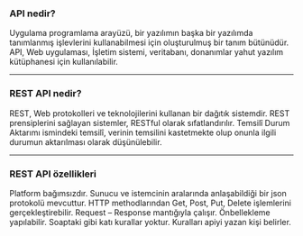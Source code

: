 <h3>API nedir?</h3>
Uygulama programlama arayüzü, bir yazılımın başka bir yazılımda tanımlanmış işlevlerini kullanabilmesi için oluşturulmuş bir tanım bütünüdür. API, Web uygulaması, İşletim sistemi, veritabanı, donanımlar yahut yazılım kütüphanesi için kullanılabilir.
<hr>
<h3>REST API nedir?</h3>

REST, Web protokolleri ve teknolojilerini kullanan bir dağıtık sistemdir. REST prensiplerini sağlayan sistemler, RESTful olarak sıfatlandırılır. Temsilî Durum Aktarımı ismindeki temsilî, verinin temsilini kastetmekte olup onunla ilgili durumun aktarılması olarak düşünülebilir.
<hr>
<h3>REST API özellikleri</h3>

Platform bağımsızdır.
Sunucu ve istemcinin aralarında anlaşabildiği bir json protokolü mevcuttur.
HTTP methodlarından Get, Post, Put, Delete işlemlerini gerçekleştirebilir.
Request – Response mantığıyla çalışır.
Önbellekleme yapılabilir.
Soaptaki gibi katı kurallar yoktur. Kuralları apiyi yazan kişi belirler.
